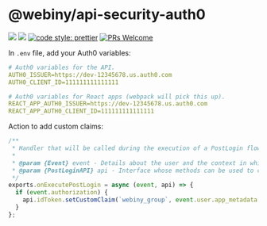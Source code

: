 # @webiny/api-security-auth0

[![](https://img.shields.io/npm/dw/@webiny/api-security-auth0.svg)](https://www.npmjs.com/package/@webiny/api-security-auth0)
[![](https://img.shields.io/npm/v/@webiny/api-security-auth0.svg)](https://www.npmjs.com/package/@webiny/api-security-auth0)
[![code style: prettier](https://img.shields.io/badge/code_style-prettier-ff69b4.svg?style=flat-square)](https://github.com/prettier/prettier)
[![PRs Welcome](https://img.shields.io/badge/PRs-welcome-brightgreen.svg?style=flat-square)](http://makeapullrequest.com)

In `.env` file, add your Auth0 variables:

```yaml
# Auth0 variables for the API.
AUTH0_ISSUER=https://dev-12345678.us.auth0.com
AUTH0_CLIENT_ID=111111111111111

# Auth0 variables for React apps (webpack will pick this up).
REACT_APP_AUTH0_ISSUER=https://dev-12345678.us.auth0.com
REACT_APP_AUTH0_CLIENT_ID=111111111111111
```

Action to add custom claims:

```js
/**
 * Handler that will be called during the execution of a PostLogin flow.
 *
 * @param {Event} event - Details about the user and the context in which they are logging in.
 * @param {PostLoginAPI} api - Interface whose methods can be used to change the behavior of the login.
 */
exports.onExecutePostLogin = async (event, api) => {
  if (event.authorization) {
    api.idToken.setCustomClaim(`webiny_group`, event.user.app_metadata.group);
  }
};
```
